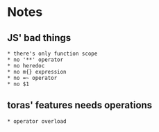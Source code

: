 Notes
=====

JS' bad things
--------------

    * there's only function scope
    * no '**' operator
    * no heredoc
    * no m{} expression
    * no =~ operator
    * no $1

toras' features needs operations
--------------------------------

    * operator overload

